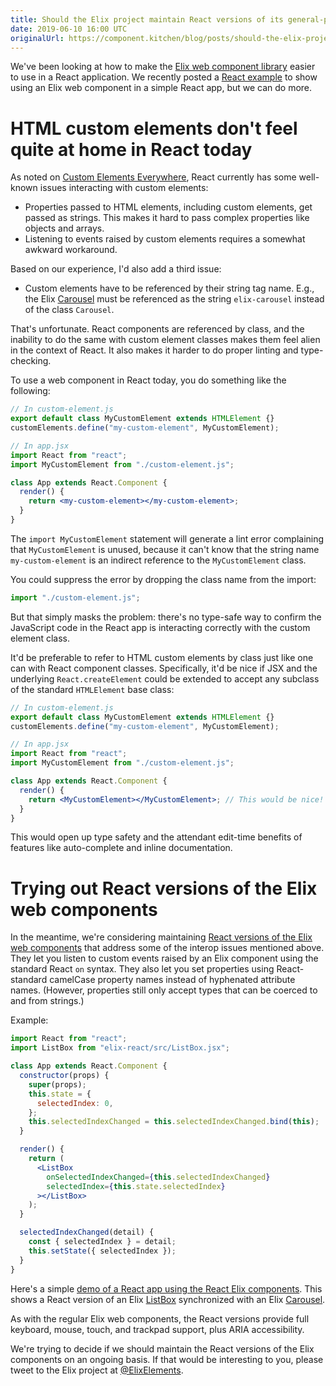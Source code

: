 ```yaml
---
title: Should the Elix project maintain React versions of its general-purpose UI components?
date: 2019-06-10 16:00 UTC
originalUrl: https://component.kitchen/blog/posts/should-the-elix-project-maintain-react-versions-of-its-general-purpose-ui-components
---
```


We've been looking at how to make the [Elix web component library](https://component.kitchen/elix) easier to use in a React application. We recently posted a [React example](https://github.com/elix/react-example) to show using an Elix web component in a simple React app, but we can do more.

# HTML custom elements don't feel quite at home in React today

As noted on [Custom Elements Everywhere](https://custom-elements-everywhere.com/#react), React currently has some well-known issues interacting with custom elements:

- Properties passed to HTML elements, including custom elements, get passed as strings. This makes it hard to pass complex properties like objects and arrays.
- Listening to events raised by custom elements requires a somewhat awkward workaround.

Based on our experience, I'd also add a third issue:

- Custom elements have to be referenced by their string tag name. E.g., the Elix [Carousel](https://component.kitchen/elix/Carousel) must be referenced as the string `elix-carousel` instead of the class `Carousel`.

That's unfortunate. React components are referenced by class, and the inability to do the same with custom element classes makes them feel alien in the context of React. It also makes it harder to do proper linting and type-checking.

To use a web component in React today, you do something like the following:

```jsx
// In custom-element.js
export default class MyCustomElement extends HTMLElement {}
customElements.define("my-custom-element", MyCustomElement);

// In app.jsx
import React from "react";
import MyCustomElement from "./custom-element.js";

class App extends React.Component {
  render() {
    return <my-custom-element></my-custom-element>;
  }
}
```

The `import MyCustomElement` statement will generate a lint error complaining that `MyCustomElement` is unused, because it can't know that the string name `my-custom-element` is an indirect reference to the `MyCustomElement` class.

You could suppress the error by dropping the class name from the import:

```jsx
import "./custom-element.js";
```

But that simply masks the problem: there's no type-safe way to confirm the JavaScript code in the React app is interacting correctly with the custom element class.

It'd be preferable to refer to HTML custom elements by class just like one can with React component classes. Specifically, it'd be nice if JSX and the underlying `React.createElement` could be extended to accept any subclass of the standard `HTMLElement` base class:

```jsx
// In custom-element.js
export default class MyCustomElement extends HTMLElement {}
customElements.define("my-custom-element", MyCustomElement);

// In app.jsx
import React from "react";
import MyCustomElement from "./custom-element.js";

class App extends React.Component {
  render() {
    return <MyCustomElement></MyCustomElement>; // This would be nice!
  }
}
```

This would open up type safety and the attendant edit-time benefits of features like auto-complete and inline documentation.

# Trying out React versions of the Elix web components

In the meantime, we're considering maintaining [React versions of the Elix web components](https://github.com/elix/elix-react) that address some of the interop issues mentioned above. They let you listen to custom events raised by an Elix component using the standard React `on` syntax. They also let you set properties using React-standard camelCase property names instead of hyphenated attribute names. (However, properties still only accept types that can be coerced to and from strings.)

Example:

```jsx
import React from "react";
import ListBox from "elix-react/src/ListBox.jsx";

class App extends React.Component {
  constructor(props) {
    super(props);
    this.state = {
      selectedIndex: 0,
    };
    this.selectedIndexChanged = this.selectedIndexChanged.bind(this);
  }

  render() {
    return (
      <ListBox
        onSelectedIndexChanged={this.selectedIndexChanged}
        selectedIndex={this.state.selectedIndex}
      ></ListBox>
    );
  }

  selectedIndexChanged(detail) {
    const { selectedIndex } = detail;
    this.setState({ selectedIndex });
  }
}
```

Here's a simple [demo of a React app using the React Elix components](https://elix.github.io/elix-react/demos/listAndCarousel.html). This shows a React version of an Elix [ListBox](https://component.kitchen/elix/ListBox) synchronized with an Elix [Carousel](https://component.kitchen/elix/Carousel).

As with the regular Elix web components, the React versions provide full keyboard, mouse, touch, and trackpad support, plus ARIA accessibility.

We're trying to decide if we should maintain the React versions of the Elix components on an ongoing basis. If that would be interesting to you, please tweet to the Elix project at [@ElixElements](https://twitter.com/ElixElements).

